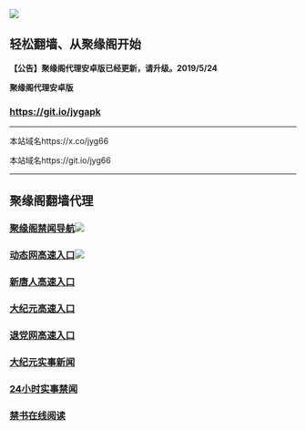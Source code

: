 ![](https://raw.githubusercontent.com/hao369/a/master/j.jpg)



## 轻松翻墙、从聚缘阁开始



**【公告】聚缘阁代理安卓版已经更新，请升级。2019/5/24**

 
**聚缘阁代理安卓版**
### https://git.io/jygapk  

***

本站域名https://x.co/jyg66 

本站域名https://git.io/jyg66



***




## 聚缘阁翻墙代理 



### [聚缘阁禁闻导航](https://rapid-sky-a9da.dabahrey.workers.dev/-----http://hao149.ie99.eu.org/)![](https://raw.githubusercontent.com/hao369/a/master/jyg.gif)



### [动态网高速入口](https://rapid-sky-a9da.dabahrey.workers.dev/-----http://hao149.ie99.eu.org/)![](https://raw.githubusercontent.com/hao369/a/master/jygdl.gif)


### [新唐人高速入口](https://rapid-sky-a9da.dabahrey.workers.dev/-----http://hao149.ie99.eu.org/)

### [大纪元高速入口](https://rapid-sky-a9da.dabahrey.workers.dev/-----http://hao149.ie99.eu.org/)

### [退党网高速入口](https://rapid-sky-a9da.dabahrey.workers.dev/-----http://hao149.ie99.eu.org/)






### [大纪元实事新闻](https://git.io/fjmgE)

### [24小时实事禁闻](https://git.io/fj3Go)

### [禁书在线阅读](https://git.io/fjJ5Z)






